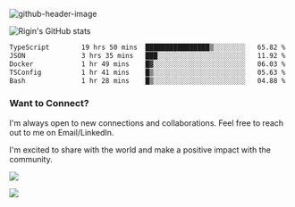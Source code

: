 
![github-header-image](https://github.com/riginoommen/riginoommen/assets/3840244/889cae65-df55-4cda-86cc-bf21bf1f2e96)

![Rigin's GitHub stats](https://github-readme-stats.vercel.app/api?username=riginoommen\&show_icons=true\&show=reviews,discussions_started,discussions_answered,prs_merged,prs_merged_percentage)


<!--START_SECTION:waka-->

```txt
TypeScript        19 hrs 50 mins  ████████████████▒░░░░░░░░   65.82 %
JSON              3 hrs 35 mins   ███░░░░░░░░░░░░░░░░░░░░░░   11.92 %
Docker            1 hr 49 mins    █▓░░░░░░░░░░░░░░░░░░░░░░░   06.03 %
TSConfig          1 hr 41 mins    █▒░░░░░░░░░░░░░░░░░░░░░░░   05.63 %
Bash              1 hr 28 mins    █▒░░░░░░░░░░░░░░░░░░░░░░░   04.88 %
```

<!--END_SECTION:waka-->

### Want to Connect?

I'm always open to new connections and collaborations. Feel free to reach out to me on Email/LinkedIn.

I'm excited to share with the world and make a positive impact with the community.

![](https://komarev.com/ghpvc/?username=riginoommen)

![](https://hit.yhype.me/github/profile?user_id=3840244)

